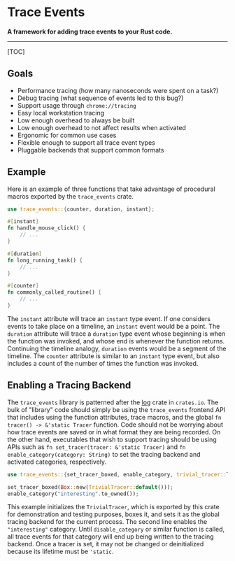 # Trace Events

**A framework for adding trace events to your Rust code.**

---

[TOC]

## Goals
* Performance tracing (how many nanoseconds were spent on a task?)
* Debug tracing (what sequence of events led to this bug?)
* Support usage through `chrome://tracing`
* Easy local workstation tracing
* Low enough overhead to always be built
* Low enough overhead to not affect results when activated
* Ergonomic for common use cases
* Flexible enough to support all trace event types
* Pluggable backends that support common formats

## Example

Here is an example of three functions that take advantage of procedural macros exported by the
`trace_events` crate.

```rust
use trace_events::{counter, duration, instant};

#[instant]
fn handle_mouse_click() {
    // ...
}

#[duration]
fn long_running_task() {
    // ...
}

#[counter]
fn commonly_called_routine() {
    // ...
}
```

The `instant` attribute will trace an `instant` type event. If one considers events to take place on
a timeline, an `instant` event would be a point. The `duration` attribute will trace a `duration`
type event whose beginning is when the function was invoked, and whose end is whenever the function
returns. Continuing the timeline analogy, `duration` events would be a segment of the timeline. The
`counter` attribute is similar to an `instant` type event, but also includes a count of the number
of times the function was invoked.

## Enabling a Tracing Backend

The `trace_events` library is patterned after the [log] crate in `crates.io`. The bulk of "library"
code should simply be using the `trace_events` frontend API that includes using the function
attributes, trace macros, and the global `fn tracer() -> &'static Tracer` function. Code should not
be worrying about how trace events are saved or in what format they are being recorded. On the other
hand, executables that wish to support tracing should be using APIs such as `fn set_tracer(tracer:
&'static Tracer)` and `fn enable_category(category: String)` to set the tracing backend and
activated categories, respectively.


```rust
use trace_events::{set_tracer_boxed, enable_category, trivial_tracer::TrivialTracer};

set_tracer_boxed(Box::new(TrivialTracer::default()));
enable_category("interesting".to_owned());
```

This example initializes the `TrivialTracer`, which is exported by this crate for demonstration and
testing purposes, boxes it, and sets it as the global tracing backend for the current process. The
second line enables the `"interesting"` category. Until `disable_category` or similar function is
called, all trace events for that category will end up being written to the tracing backend. Once a
tracer is set, it may not be changed or deinitialized because its lifetime must be `'static`.

[log]: https://github.com/rust-lang-nursery/log
